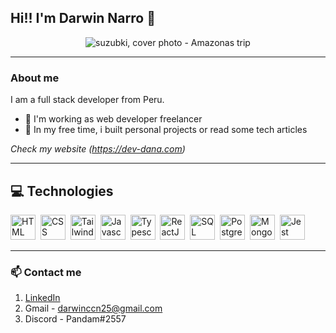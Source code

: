 ## Hi!! I'm Darwin Narro 👋

<p align="center">
  <img src="https://user-images.githubusercontent.com/82281869/225439118-8937ff36-28c4-448e-89f0-f4d2852b0705.jpeg" alt="suzubki, cover photo - Amazonas trip" />
</p>

---

### About me
I am a full stack developer from Peru.
<ul>
  <li>🔭 I'm working as web developer freelancer</li>
  <li>🌱 In my free time, i built personal projects or read some tech articles</li>
</ul>

*Check my website (https://dev-dana.com)*

---

## 💻 Technologies

<img src="https://user-images.githubusercontent.com/25181517/192158954-f88b5814-d510-4564-b285-dff7d6400dad.png" title="HTML" width='40' height='40' />&nbsp;
<img src="https://user-images.githubusercontent.com/25181517/183898674-75a4a1b1-f960-4ea9-abcb-637170a00a75.png" title="CSS" width='40' height='40' />&nbsp;
<img src="https://user-images.githubusercontent.com/25181517/202896760-337261ed-ee92-4979-84c4-d4b829c7355d.png" title="Tailwind" width='40' height='40' />&nbsp;
<img src="https://user-images.githubusercontent.com/25181517/117447155-6a868a00-af3d-11eb-9cfe-245df15c9f3f.png" title="Javascript" width='40' height='40' />&nbsp;
<img src="https://user-images.githubusercontent.com/25181517/183890598-19a0ac2d-e88a-4005-a8df-1ee36782fde1.png" title="Typescript" width='40' height='40' />&nbsp;
<img src="https://user-images.githubusercontent.com/25181517/183897015-94a058a6-b86e-4e42-a37f-bf92061753e5.png" title="ReactJS" width='40' height='40' />&nbsp;
<img src="https://user-images.githubusercontent.com/25181517/183896128-ec99105a-ec1a-4d85-b08b-1aa1620b2046.png" title="SQL" width='40' height='40' />&nbsp;
<img src="https://user-images.githubusercontent.com/25181517/117208740-bfb78400-adf5-11eb-97bb-09072b6bedfc.png" title="PostgreSQL" width='40' height='40' />&nbsp;
<img src="https://user-images.githubusercontent.com/25181517/182884177-d48a8579-2cd0-447a-b9a6-ffc7cb02560e.png" title="MongoDB" width='40' height='40' />&nbsp;
<img src="https://user-images.githubusercontent.com/25181517/187955005-f4ca6f1a-e727-497b-b81b-93fb9726268e.png" title="Jest" width='40' height='40' />&nbsp;

---

### 📫 Contact me
1. [LinkedIn](https://www.linkedin.com/in/darwin-narro/)
2. Gmail - darwinccn25@gmail.com
3. Discord - Pandam#2557

<!--
**suzubki/suzubki** is a ✨ _special_ ✨ repository because its `README.md` (this file) appears on your GitHub profile.

Here are some ideas to get you started:

- 🔭 I’m currently working on ...
- 🌱 I’m currently learning ...
- 👯 I’m looking to collaborate on ...
- 🤔 I’m looking for help with ...
- 💬 Ask me about ...
- 📫 How to reach me: ...
- 😄 Pronouns: ...
- ⚡ Fun fact: ...
-->
